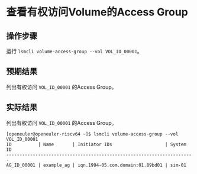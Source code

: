 # 查看有权访问Volume的Access Group

## 操作步骤

运行 `lsmcli volume-access-group --vol VOL_ID_00001`。

## 预期结果

列出有权访问 `VOL_ID_00001` 的Access Group。

## 实际结果

列出有权访问 `VOL_ID_00001` 的Access Group。

```log
[openeuler@openeuler-riscv64 ~]$ lsmcli volume-access-group --vol VOL_ID_00001
ID          | Name       | Initiator IDs                    | System ID
-----------------------------------------------------------------------
AG_ID_00001 | example_ag | iqn.1994-05.com.domain:01.89bd01 | sim-01  
```